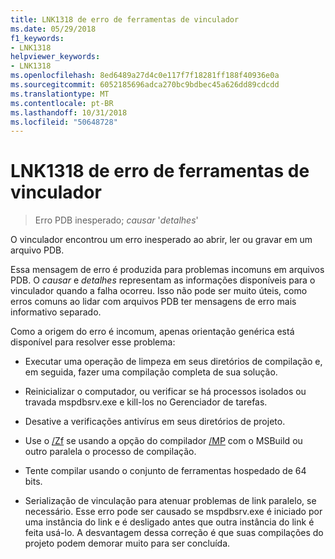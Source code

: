 ```yaml
---
title: LNK1318 de erro de ferramentas de vinculador
ms.date: 05/29/2018
f1_keywords:
- LNK1318
helpviewer_keywords:
- LNK1318
ms.openlocfilehash: 8ed6489a27d4c0e117f7f18281ff188f40936e0a
ms.sourcegitcommit: 6052185696adca270bc9bdbec45a626dd89cdcdd
ms.translationtype: MT
ms.contentlocale: pt-BR
ms.lasthandoff: 10/31/2018
ms.locfileid: "50648728"
---
```

# <a name="linker-tools-error-lnk1318"></a>LNK1318 de erro de ferramentas de vinculador

> Erro PDB inesperado; *causar* '*detalhes*'

O vinculador encontrou um erro inesperado ao abrir, ler ou gravar em um arquivo PDB.

Essa mensagem de erro é produzida para problemas incomuns em arquivos PDB. O *causar* e *detalhes* representam as informações disponíveis para o vinculador quando a falha ocorreu. Isso não pode ser muito úteis, como erros comuns ao lidar com arquivos PDB ter mensagens de erro mais informativo separado.

Como a origem do erro é incomum, apenas orientação genérica está disponível para resolver esse problema:

- Executar uma operação de limpeza em seus diretórios de compilação e, em seguida, fazer uma compilação completa de sua solução.

- Reinicializar o computador, ou verificar se há processos isolados ou travada mspdbsrv.exe e kill-los no Gerenciador de tarefas.

- Desative a verificações antivírus em seus diretórios de projeto.

- Use o [/Zf](../../build/reference/zf.md) se usando a opção do compilador [/MP](../../build/reference/mp-build-with-multiple-processes.md) com o MSBuild ou outro paralela o processo de compilação.

- Tente compilar usando o conjunto de ferramentas hospedado de 64 bits.

- Serialização de vinculação para atenuar problemas de link paralelo, se necessário. Esse erro pode ser causado se mspdbsrv.exe é iniciado por uma instância do link e é desligado antes que outra instância do link é feita usá-lo. A desvantagem dessa correção é que suas compilações do projeto podem demorar muito para ser concluída.